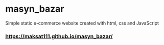 # masyn_bazar
Simple static e-commerce website created with html, css and JavaScript
### https://maksat111.github.io/masyn_bazar/
